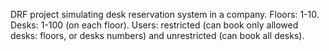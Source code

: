 DRF project simulating desk reservation system in a company. 
Floors: 1-10. 
Desks: 1-100 (on each floor). 
Users: restricted (can book only allowed desks: floors, or desks numbers) and unrestricted (can book all desks).
